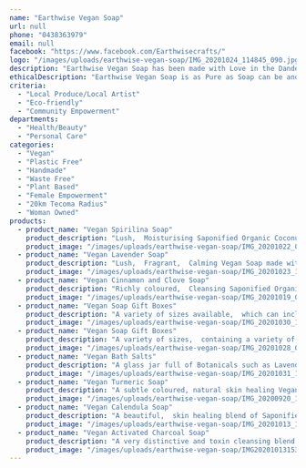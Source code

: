 ```yaml
---
name: "Earthwise Vegan Soap"
url: null
phone: "0438363979"
email: null
facebook: "https://www.facebook.com/Earthwisecrafts/"
logo: "/images/uploads/earthwise-vegan-soap/IMG_20201024_114845_090.jpg"
description: "Earthwise Vegan Soap has been made with Love in the Dandenong Ranges for over twenty years.  Using Saponified Organic Coconut and Olive Oils plus Botanical and Food Grade items, these Soaps are Lush,  Cleansing,  Pure,  Handmade and Moisturising Food for the Skin! \r\nI also have a range of Handmade Bath Salts and Blended Essential Oil Roller Bottles. \r\nThere are Gift Box choices,  individual soap bars or bulk purchase prices. Please ask for more info. \r\nSoap Making Workshops are also taught at Dandenong Ranges and foothills Community Houses. In a fun,  educational,  hands on two hour Workshop you can learn how easy it is to make your own Soaps. Please enquire for booking info. \r\nGreat Gift Ideas!"
ethicalDescription: "Earthwise Vegan Soap is as Pure as Soap can be and supports the Environment in these ways; \r\n*Choosing to be Palm Oil Free is an ethical decision I made to protect rainforests and Orangutans.\r\n*Using Organic ingredients where possible to protect the Environment and support Sustainable products. \r\n*I am using Recycled and natural packing materials, to be plastic free is an important choice for me."
criteria:
  - "Local Produce/Local Artist"
  - "Eco-friendly"
  - "Community Empowerment"
departments:
  - "Health/Beauty"
  - "Personal Care"
categories:
  - "Vegan"
  - "Plastic Free"
  - "Handmade"
  - "Waste Free"
  - "Plant Based"
  - "Female Empowerment"
  - "20km Tecoma Radius"
  - "Woman Owned"
products:
  - product_name: "Vegan Spirilina Soap"
    product_description: "Lush,  Moisturising Saponified Organic Coconut and Olive Oils with a deep green colour added using Spirilina Powder. Available in Soap Bars or Hearts. Always Palm Oil Free."
    product_image: "/images/uploads/earthwise-vegan-soap/IMG_20201022_093944_206.jpg"
  - product_name: "Vegan Lavender Soap"
    product_description: "Lush,  Fragrant,  Calming Vegan Soap made with Saponified Organic Coconut and Olive Oils and handfuls of Organic Lavender Petals. Always Palm Oil Free...."
    product_image: "/images/uploads/earthwise-vegan-soap/IMG_20201023_180105_080.jpg"
  - product_name: "Vegan Cinnamon and Clove Soap"
    product_description: "Richly coloured,  Cleansing Saponified Organic Coconut and Olive Oils mixed with fragrant, warming Organic Cinnamon and Clove Powders. Always Palm Oil Free."
    product_image: "/images/uploads/earthwise-vegan-soap/IMG_20201019_084742_939.jpg"
  - product_name: "Vegan Soap Gift Boxes"
    product_description: "A variety of sizes available,  which can include any number of a variety of Vegan Palm Oil Free Soaps, Blended Essential Oil Roller Bottles and/or Handmade luscious Bath Salts. Please see my facebook page Earthwise Vegan Soap for more information."
    product_image: "/images/uploads/earthwise-vegan-soap/IMG_20201030_191752_716.jpg"
  - product_name: "Vegan Soap Gift Boxes"
    product_description: "A variety of sizes,  containing a variety of Vegan Palm Oil Free Soaps and a Blended Essential Oil Roller Bottle. Please see my facebook page Earthwise Vegan Soap for more information."
    product_image: "/images/uploads/earthwise-vegan-soap/IMG_20201028_084023_667.jpg"
  - product_name: "Vegan Bath Salts"
    product_description: "A glass jar full of Botanicals such as Lavender Petals,  Rosemary,  Calendula and Chamomile Flowers plus Cornflowers, mixed with a blend of Epsom Salts,  Himalayan Pink Salt and Organic Coconut Oil.  You deserve to Relax and be Nurtured in a Natural,  Handmade Blend of Bath Salts."
    product_image: "/images/uploads/earthwise-vegan-soap/IMG_20201031_132248_425.jpg"
  - product_name: "Vegan Turmeric Soap"
    product_description: "A subtle coloured, natural skin healing Vegan Soap Bar made with Saponified Organic Coconut and Olive Oils and oodles of Organic Turmeric Powder. Always Palm Oil Free."
    product_image: "/images/uploads/earthwise-vegan-soap/IMG_20200920_115819_960.jpg"
  - product_name: "Vegan Calendula Soap"
    product_description: "A beautiful,  skin healing blend of Saponified Organic Coconut and Olive Oils with handfuls of Organic Calendula Flowers. Always Palm Oil Free."
    product_image: "/images/uploads/earthwise-vegan-soap/IMG_20201013_141733_923.jpg"
  - product_name: "Vegan Activated Charcoal Soap"
    product_description: "A very distinctive and toxin cleansing blend of Saponified Organic Coconut and Olive Oils with tablespoonfuls of Activated Charcoal Powder.  Always Palm Oil Free."
    product_image: "/images/uploads/earthwise-vegan-soap/IMG20201013153224.jpg"
---
```

